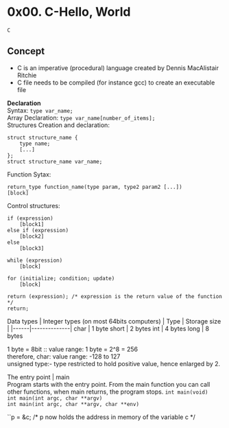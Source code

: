 # 0x00. C-Hello, World
``C``
## Concept
* C is an imperative (procedural) language created by Dennis MacAlistair Ritchie
* C file needs to be compiled (for instance gcc) to create an executable file

**Declaration**  
Syntax: ``type var_name;``  
Array Declaration: ``type var_name[number_of_items];``  
Structures Creation and declaration:
```
struct structure_name {
    type name;
    [...]
};
struct structure_name var_name;
```

Function Sytax:
```
return_type function_name(type param, type2 param2 [...])  
[block]
```

Control structures:
```
if (expression)
    [block1]
else if (expression)
    [block2]
else
    [block3]
```

```
while (expression)
    [block]
```

```
for (initialize; condition; update)
    [block]
```

```
return (expression); /* expression is the return value of the function */
return;
```

Data types | Integer types (on most 64bits computers)
| Type | Storage size |
|------|--------------|
char | 1 byte
short | 2 bytes
int | 4 bytes
long | 8 bytes

1 byte = 8bit :: value range: 1 byte = 2^8 = 256  
therefore, char: value range: -128 to 127  
unsigned type:- type restricted to hold positive value, hence enlarged by 2.

The entry point | main  
Program starts with the entry point. From the main function you can call other functions, when main returns, the program stops.
``int main(void)``  
``int main(int argc, char **argv)``  
``int main(int argc, char **argv, char **env)``

``p = &c; /* p now holds the address in memory of the variable c */

